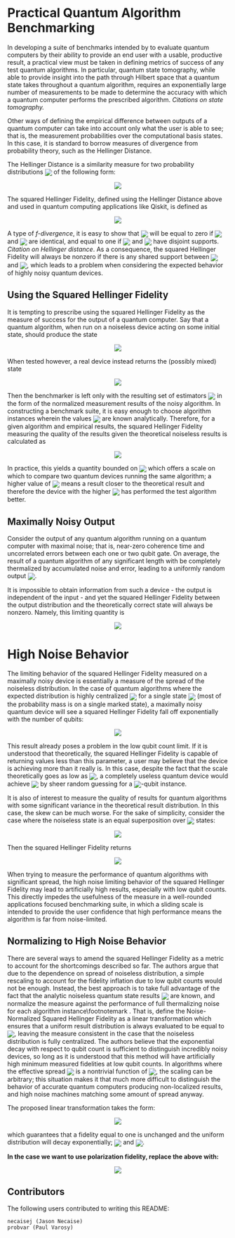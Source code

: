 # Practical Quantum Algorithm Benchmarking
In developing a suite of benchmarks intended by to evaluate quantum computers by their ability to provide an end user with a usable, productive result, a practical view must be taken in defining metrics of success of any test quantum algorithms. In particular, quantum state tomography, while able to provide insight into the path through Hilbert space that a quantum state takes throughout a quantum algorithm, requires an exponentially large number of measurements to be made to determine the accuracy with which a quantum computer performs the prescribed algorithm. *Citations on state tomography.*

Other ways of defining the empirical difference between outputs of a quantum computer can take into account only what the user is able to see; that is, the measurement probabilities over the computational basis states. In this case, it is standard to borrow measures of divergence from probability theory, such as the Hellinger Distance.

The Hellinger Distance is a similarity measure for two probability distributions <img align=center src="https://latex.codecogs.com/svg.latex?\small\pagecolor{white}P,Q"> of the following form:
<p align="center">
<img src="https://latex.codecogs.com/svg.latex?\pagecolor{white}\begin{align*}H^2(P,Q)=1-\sum_{i}\sqrt{p_iq_i}\end{align*}" />
</p>


The squared Hellinger Fidelity, defined using the Hellinger Distance above and used in quantum computing applications like Qiskit, is defined as
<p align="center">
<img src="https://latex.codecogs.com/svg.latex?\pagecolor{white}\begin{align*}F_H(P,Q)\equiv\left(1-H^2(P,Q)\right)^2=\left(\sum_{i=1}^N\sqrt{p_i&space;q_i}\right)^2\end{align*}"/>
</p>

A type of *f-divergence*, it is easy to show that <img align=center src="https://latex.codecogs.com/svg.latex?\small\pagecolor{white}H(P,Q)"> will be equal to zero if <img align=center src="https://latex.codecogs.com/svg.latex?\small\pagecolor{white}P"> and <img align=center src="https://latex.codecogs.com/svg.latex?\small\pagecolor{white}Q"> are identical, and equal to one if <img align=center src="https://latex.codecogs.com/svg.latex?\small\pagecolor{white}P"> and <img align=center src="https://latex.codecogs.com/svg.latex?\small\pagecolor{white}Q"> have disjoint supports. *Citation on Hellinger distance*. As a consequence, the squared Hellinger Fidelity will always be nonzero if there is any shared support between <img align=center src="https://latex.codecogs.com/svg.latex?\small\pagecolor{white}P"> and <img align=center src="https://latex.codecogs.com/svg.latex?\small\pagecolor{white}Q">, which leads to a problem when considering the expected behavior of highly noisy quantum devices.

## Using the Squared Hellinger Fidelity

It is tempting to prescribe using the squared Hellinger Fidelity as the measure of success for the output of a quantum computer. Say that a quantum algorithm, when run on a noiseless device acting on some initial state, should produce the state
<p align="center">
<img src="https://latex.codecogs.com/svg.latex?\pagecolor{white}\begin{align*}|\psi\rangle=\sum_{i=1}^Ne^{-i\theta_i}\sqrt{p_i}|i\rangle.\end{align*}" />
</p>

When tested however, a real device instead returns the (possibly mixed) state
<p align="center">
<img src="https://latex.codecogs.com/svg.latex?\pagecolor{white}\begin{align*}\textbf{diag}(\rho_{\phi})=\{q_i\}\end{align*}" />
</p>

Then the benchmarker is left only with the resulting set of estimators <img align=center src="https://latex.codecogs.com/svg.latex?\small\pagecolor{white}\hat{Q}=\{\hat{q_i}\}"> in the form of the normalized measurement results of the noisy algorithm. In constructing a benchmark suite, it is easy enough to choose algorithm instances wherein the values <img align=center src="https://latex.codecogs.com/svg.latex?\small\pagecolor{white}\{p_i\}"> are known analytically. Therefore, for a given algorithm and empirical results, the squared Hellinger Fidelity measuring the quality of the results given the theoretical noiseless results is calculated as
<p align="center">
<img src="https://latex.codecogs.com/svg.latex?\pagecolor{white}\begin{align*}F_H(P(|\psi\rangle),\hat{Q})=\left(\sum_{i=1}^N\sqrt{p_i\hat{q_i}}\right)^2\end{align*}" />
</p>

In practice, this yields a quantity bounded on <img align=center src="https://latex.codecogs.com/svg.latex?\small\pagecolor{white}F_H\in\,[0,1]"> which offers a scale on which to compare two quantum devices running the same algorithm; a higher value of <img align=center src="https://latex.codecogs.com/svg.latex?\small\pagecolor{white}F_H"> means a result closer to the theoretical result and therefore the device with the higher <img align=center src="https://latex.codecogs.com/svg.latex?\small\pagecolor{white}F_H"> has performed the test algorithm better.

## Maximally Noisy Output

Consider the output of any quantum algorithm running on a quantum computer with maximal noise; that is, near-zero coherence time and uncorrelated errors between each one or two qubit gate. On average, the result of a quantum algorithm of any significant length with be completely thermalized by accumulated noise and error, leading to a uniformly random output
<img align=center src="https://latex.codecogs.com/svg.latex?\small\pagecolor{white}U=\{u_i=\frac{1}{N}\}">.

It is impossible to obtain information from such a device - the output is independent of the input - and yet the squared Hellinger Fidelity between the output distribution and the theoretically correct state will always be nonzero. Namely, this limiting quantity is
<p align="center">
<img src="https://latex.codecogs.com/svg.latex?\pagecolor{white}\begin{align*}F_H(P(|\psi\rangle),U)=\frac{1}{N}\left(\sum_{i=1}^N\sqrt{p_i}\right)^2\end{align*}" />
</p>

# High Noise Behavior

The limiting behavior of the squared Hellinger Fidelity measured on a maximally noisy device is essentially a measure of the spread of the noiseless distribution. In the case of quantum algorithms where the expected distribution is highly centralized <img align=center src="https://latex.codecogs.com/svg.latex?\small\pagecolor{white}\{p_i\approx\delta_{ik}\}"> for a single state <img align=center src="https://latex.codecogs.com/svg.latex?\small\pagecolor{white}|k\rangle"> (most of the probability mass is on a single marked state), a maximally noisy quantum device will see a squared Hellinger Fidelity fall off exponentially with the number of qubits:
<p align="center">
<img src="https://latex.codecogs.com/svg.latex?\pagecolor{white}\begin{align*}F_H(\{p_i=\delta_{ik}\},U)=\frac{1}{N}=\frac{1}{2^n}\end{align*}" />
</p>

This result already poses a problem in the low qubit count limit. If it is understood that theoretically, the squared Hellinger Fidelity is capable of returning values less than this parameter, a user may believe that the device is achieving more than it really is. In this case, despite the fact that the scale theoretically goes as low as <img align=center src="https://latex.codecogs.com/svg.latex?\small\pagecolor{white}0">, a completely useless quantum device would achieve <img align=center src="https://latex.codecogs.com/svg.latex?\small\pagecolor{white}F_H=0.25"> by sheer random guessing for a <img align=center src="https://latex.codecogs.com/svg.latex?\small\pagecolor{white}2">-qubit instance.

It is also of interest to measure the quality of results for quantum algorithms with some significant variance in the theoretical result distribution. In this case, the skew can be much worse. For the sake of simplicity, consider the case where the noiseless state is an equal superposition over <img align=center src="https://latex.codecogs.com/svg.latex?\small\pagecolor{white}K"> states:
<p align="center">
<img src="https://latex.codecogs.com/svg.latex?P(|\psi\rangle)\rightarrow\,p_i=\pagecolor{white}\begin{cases}\frac{1}{K}&1\leq\,i\leq\,K\\0&i\,>K\\\end{cases}" />
</p>

Then the squared Hellinger Fidelity returns
<p align="center">
<img src="https://latex.codecogs.com/svg.latex?\pagecolor{white}\begin{align*}F_H(P(|\psi\rangle),U)=\frac{K}{N}\end{align*}" />
</p>

When trying to measure the performance of quantum algorithms with significant spread, the high noise limiting behavior of the squared Hellinger Fidelity may lead to artificially high results, especially with low qubit counts. This directly impedes the usefulness of the measure in a well-rounded applications focused benchmarking suite, in which a sliding scale is intended to provide the user confidence that high performance means the algorithm is far from noise-limited.

## Normalizing to High Noise Behavior
There are several ways to amend the squared Hellinger Fidelity as a metric to account for the shortcomings described so far. The authors argue that due to the dependence on spread of noiseless distribution, a simple rescaling to account for the fidelity inflation due to low qubit counts would not be enough. Instead, the best approach is to take full advantage of the fact that the analytic noiseless quantum state results <img align=center src="https://latex.codecogs.com/svg.latex?\small\pagecolor{white}|\psi\rangle"> are known, and normalize the measure against the performance of full thermalizing noise for each algorithm instance\footnotemark . That is, define the Noise-Normalized Squared Hellinger Fidelity as a linear transformation which ensures that a uniform result distribution is always evaluated to be equal to <img align=center src="https://latex.codecogs.com/svg.latex?\small\pagecolor{white}F_H=\frac{1}{N}">, leaving the measure consistent in the case that the noiseless distribution is fully centralized. The authors believe that the exponential decay with respect to qubit count is sufficient to distinguish incredibly noisy devices, so long as it is understood that this method will have artificially high minimum measured fidelities at low qubit counts. In algorithms where the effective spread <img align=center src="https://latex.codecogs.com/svg.latex?\small\pagecolor{white}\tilde{K}"> is a nontrivial function of <img align=center src="https://latex.codecogs.com/svg.latex?\small\pagecolor{white}N">, the scaling can be arbitrary; this situation makes it that much more difficult to distinguish the behavior of accurate quantum computers producing non-localized results, and high noise machines matching some amount of spread anyway.

The proposed linear transformation takes the form:
<p align="center">
<img src="https://latex.codecogs.com/svg.latex?\pagecolor{white}\begin{align*}\widetilde{F_H}(P(|\psi\rangle),\hat{Q})&=s\left[F_H(P(|\psi\rangle),\hat{Q})-1\right]&plus;1\\[10pt]s&=\frac{N-1}{N\left[1-F_H(P(|\psi\rangle),U)\right]}\end{align*}" />
</p>

which guarantees that a fidelity equal to one is unchanged and the uniform distribution will decay exponentially; <img align=center src="https://latex.codecogs.com/svg.latex?\small\pagecolor{white}\widetilde{F_H}(P(|\psi\rangle),P(|\psi\rangle))=1"> and <img align=center src="https://latex.codecogs.com/svg.latex?\small\pagecolor{white}\widetilde{F_H}(P(|\psi\rangle),U)=\frac{1}{N}">.


**In the case we want to use polarization fidelity, replace the above with:**

<p align="center">
<img src="https://latex.codecogs.com/svg.latex?\pagecolor{white}\begin{align*}\widetilde{F_H}(P(|\psi\rangle),\hat{Q})&=s\left[F_H(P(|\psi\rangle),\hat{Q})-1\right]&plus;1\\[10pt]s&=\frac{1}{1-F_H(P(|\psi\rangle),U)}\end{align*}" />
</p>

## Contributors

The following users contributed to writing this README:

    necaisej (Jason Necaise)
    probvar (Paul Varosy)

